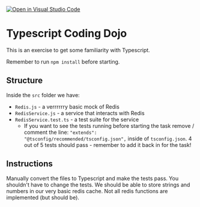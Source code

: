[![Open in Visual Studio Code](https://classroom.github.com/assets/open-in-vscode-f059dc9a6f8d3a56e377f745f24479a46679e63a5d9fe6f495e02850cd0d8118.svg)](https://classroom.github.com/online_ide?assignment_repo_id=5577200&assignment_repo_type=AssignmentRepo)
# Typescript Coding Dojo

This is an exercise to get some familiarity with Typescript.

Remember to run `npm install` before starting.

## Structure

Inside the `src` folder we have:

- `Redis.js` - a verrrrrry basic mock of Redis
- `RedisService.js` - a service that interacts with Redis
- `RedisService.test.ts` - a test suite for the service
  - If you want to see the tests running before starting the task remove / comment the line: `"extends": "@tsconfig/recommended/tsconfig.json",` inside of `tsconfig.json`. 4 out of 5 tests should pass - remember to add it back in for the task!

## Instructions

Manually convert the files to Typescript and make the tests pass. You shouldn't have to change the tests. We should be able to store strings and numbers in our very basic redis cache. Not all redis functions are implemented (but should be).

